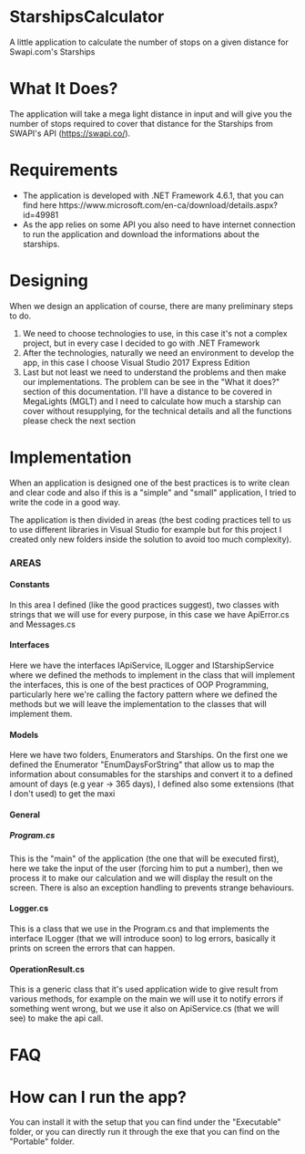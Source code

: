 # StarshipsCalculator
A little application to calculate the number of stops on a given distance for Swapi.com's Starships

# What It Does?
The application will take a mega light distance in input and will give you the number of stops required to cover that distance for the Starships from SWAPI's API (https://swapi.co/).

# Requirements
<ul>
  <li>The application is developed with .NET Framework 4.6.1, that you  can find here https://www.microsoft.com/en-ca/download/details.aspx?id=49981</li>
  <li> As the app relies on some API you also need to have internet connection to run the application and download the informations about the starships. </li>
  </ul>

# Designing
When we design an application of course, there are many preliminary steps to do.
<ol type="1">
  <li>We need to choose technologies to use, in this case it's not a complex project, but in every case I decided to go with .NET Framework</li>
  <li> After the technologies, naturally we need an environment to develop the app, in this case I choose Visual Studio 2017 Express Edition</li>
  <li>Last but not least we need to understand the problems and then make our implementations. The problem can be see in the "What it does?" section of this documentation.
  I'll have a distance to be covered in MegaLights (MGLT) and I need to calculate how much a starship can cover without resupplying, for the technical details and all the functions please check the next section</li>
</ol>

# Implementation
When an application is designed one of the best practices is to write clean and clear code and also if this is a "simple" and "small" application, I tried to write the code in a good way.

The application is then divided in areas (the best coding practices tell to us to use different libraries in Visual Studio for example but for this project I created only new folders inside the solution to avoid too much complexity).

<h3>AREAS</h3>
<h4>Constants</h4>
In this area I defined (like the good practices suggest), two classes with strings that we will use for every purpose, in this case we have ApiError.cs and Messages.cs
<h4>Interfaces</h4>
Here we have the interfaces IApiService, ILogger and IStarshipService where we defined the methods to implement in the class that will implement the interfaces, this is one of the best practices of OOP Programming, particularly here we're calling the factory pattern where we defined the methods but we will leave the implementation to the classes that will implement them.
<h4>Models</h4>
Here we have two folders, Enumerators and Starships.
On the first one we defined the Enumerator "EnumDaysForString" that allow us to map the information about consumables for the starships and convert it to a defined amount of days (e.g year -> 365 days), I defined also some extensions (that I don't used) to get the maxi
<h4>General</h4>
<h5><b>Program.cs</b></h5>
This is the "main" of the application (the one that will be executed first), here we take the input of the user (forcing him to put a number), then we process it to make our calculation and we will display the result on the screen. There is also an exception handling to prevents strange behaviours.

<h4><b>Logger.cs</b></h4>
This is a class that we use in the Program.cs and that implements the interface ILogger (that we will introduce soon) to log errors, basically it prints on screen the errors that can happen.

<h4><b>OperationResult.cs</b></h4>
This is a generic class that it's used application wide to give result from various methods, for example on the main we will use it to notify errors if something went wrong, but we use it also on ApiService.cs (that we will see) to make the api call.


# FAQ
# How can I run the app?
You can install it with the setup that you can find under the "Executable" folder, or you can directly run it through the exe that you can find on the "Portable" folder.
